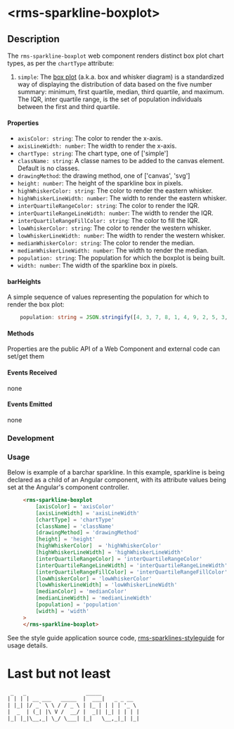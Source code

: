 &lt;rms-sparkline-boxplot&gt;
====

Description
----
The `rms-sparkline-boxplot` web component renders distinct box plot chart types, as per the `chartType` attribute:
1. `simple`: The [box plot](http://www.physics.csbsju.edu/stats/box2.html) (a.k.a. box and whisker diagram) is a standardized way of displaying the distribution of data based on the five number summary: minimum, first quartile, median, third quartile, and maximum. The IQR, inter quartile range, is the set of population individuals between the first and third quartile.

#### Properties
* `axisColor: string`: The color to render the x-axis.
* `axisLineWidth: number`: The width to render the x-axis.
* `chartType: string`: The chart type, one of ['simple']
* `className: string`: A classe names to be added to the canvas element. Default is no classes.
* `drawingMethod`: the drawing method, one of ['canvas', 'svg']
* `height: number`: The height of the sparkline box in pixels.
* `highWhiskerColor: string`: The color to render the eastern whisker.
* `highWhiskerLineWidth: number`: The width to render the eastern whisker.
* `interQuartileRangeColor: string`: The color to render the IQR.
* `interQuartileRangeLineWidth: number`: The width to render the IQR.
* `interQuartileRangeFillColor: string`: The color to fill the IQR.
* `lowWhiskerColor: string`: The color to render the western whisker.
* `lowWhiskerLineWidth: number`: The width to render the western whisker.
* `medianWhiskerColor: string`: The color to render the median.
* `medianWhiskerLineWidth: number`: The width to render the median.
* `population: string`: The population for which the boxplot is being built.
* `width: number`: The width of the sparkline box in pixels. 

#### barHeights
A simple sequence of values representing the population for which to render the box plot:
````typescript
    population: string = JSON.stringify([4, 3, 7, 8, 1, 4, 9, 2, 5, 3, 5, 5, 8 , 9, 7, 1]);
````

#### Methods
Properties are the public API of a Web Component and external code can set/get them

#### Events Received
none

#### Events Emitted
none

### Development

### Usage
Below is example of a barchar sparkline. In this example, sparkline is being declared as a child of an Angular component, with its attribute values being set at the Angular's component controller.

````html
     <rms-sparkline-boxplot
         [axisColor] = 'axisColor'
         [axisLineWidth] = 'axisLineWidth'
         [chartType] = 'chartType'
         [className] = 'className'
         [drawingMethod] = 'drawingMethod'
         [height] = 'height'
         [highWhiskerColor]  = 'highWhiskerColor'
         [highWhiskerLineWidth] = 'highWhiskerLineWidth'
         [interQuartileRangeColor] = 'interQuartileRangeColor'
         [interQuartileRangeLineWidth] = 'interQuartileRangeLineWidth'
         [interQuartileRangeFillColor] = 'interQuartileRangeFillColor'
         [lowWhiskerColor] = 'lowWhiskerColor'
         [lowWhiskerLineWidth] = 'lowWhiskerLineWidth'
         [medianColor] = 'medianColor'
         [medianLineWidth] = 'medianLineWidth'
         [population] = 'population'
         [width] = 'width'
     >
     </rms-sparkline-boxplot>
````

See the style guide application source code, [rms-sparklines-styleguide](https://github.com/RodrigoMattosoSilveira/rms-sparklines-styleguide) for usage details.

# Last but not least
````html
 _   _                   _____            
| | | | __ ___   _____  |  ___|   _ _ __  
| |_| |/ _` \ \ / / _ \ | |_ | | | | '_ \ 
|  _  | (_| |\ V /  __/ |  _|| |_| | | | |
|_| |_|\__,_| \_/ \___| |_|   \__,_|_| |_|                                      
````
